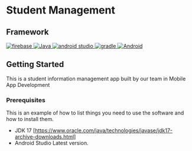 # Student Management
## Framework
<a href="#">
  <img src="https://img.shields.io/badge/firebase-ffca28?style=for-the-badge&logo=firebase&logoColor=black" alt="firebase"/>
</a>
<a href="https://www.java.com" target="_blank"> 
    <img alt="Java" src="https://img.shields.io/badge/Java-ED8B00?style=for-the-badge&logo=java&logoColor=white">
  </a>
<a href="#">
  <img src="https://img.shields.io/badge/Android_Studio-3DDC84?style=for-the-badge&logo=android-studio&logoColor=white" alt="android studio"/>
</a>
<a href="#">
  <img src="https://img.shields.io/badge/gradle-02303A?style=for-the-badge&logo=gradle&logoColor=white" alt="gradle"/>
</a>
<a href="#">
  <img src="https://img.shields.io/badge/Android-3DDC84?style=for-the-badge&logo=android&logoColor=white" alt="Android"/>
</a>

## Getting Started
This is a student information management app built by our team in Mobile App Development

### Prerequisites
This is an example of how to list things you need to use the software and how to install them.
*  JDK 17 [https://www.oracle.com/java/technologies/javase/jdk17-archive-downloads.html]
* Android Studio Latest version.
